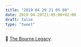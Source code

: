 ```yaml
---
title: "2019 04 29 21 05 00"
date: 2019-04-29T21:05:00+02:00
draft: false
type: "tweet"
---
```

&#127909; [The Bourne Legacy](https://en.wikipedia.org/wiki/The_Bourne_Legacy_(film)).


